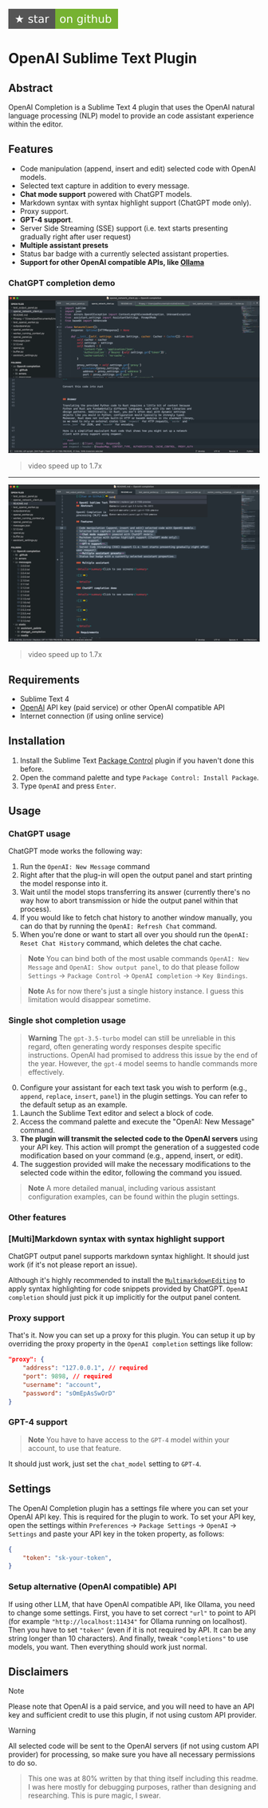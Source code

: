 [![Star on GitHub][img-stars]][stars]

# OpenAI Sublime Text Plugin
## Abstract

OpenAI Completion is a Sublime Text 4 plugin that uses the OpenAI natural language processing (NLP) model to provide an code assistant experience within the editor.

## Features

- Code manipulation (append, insert and edit) selected code with OpenAI models.
- Selected text capture in addition to every message.
- **Chat mode support** powered with ChatGPT models.
- Markdown syntax with syntax highlight support (ChatGPT mode only).
- Proxy support.
- **GPT-4 support**.
- Server Side Streaming (SSE) support (i.e. text starts presenting gradually right after user request)
- **Multiple assistant presets**
- Status bar badge with a currently selected assistant properties.
- **Support for other OpenAI compatible APIs, like [Ollama](https://ollama.com/)**

### ChatGPT completion demo

[![Watch the video](static/media/panel_thumbnail.png)](static/vids/panel.mp4)
> video speed up to 1.7x

---

[![Watch the video](static/media/editing_thumbnail.png)](https://imgur.com/a/Bl8ZK4L)
> video speed up to 1.7x

## Requirements

- Sublime Text 4
- [OpenAI](https://beta.openai.com/account) API key (paid service) or other OpenAI compatible API
- Internet connection (if using online service)

## Installation

1. Install the Sublime Text [Package Control](https://packagecontrol.io/installation) plugin if you haven't done this before.
2. Open the command palette and type `Package Control: Install Package`.
3. Type `OpenAI` and press `Enter`.

## Usage

### ChatGPT usage

ChatGPT mode works the following way:

1. Run the `OpenAI: New Message` command
2. Right after that the plug-in will open the output panel and start printing the model response into it.
3. Wait until the model stops transferring its answer (currently there's no way how to abort transmission or hide the output panel within that process).
4. If you would like to fetch chat history to another window manually, you can do that by running the `OpenAI: Refresh Chat` command.
5. When you're done or want to start all over you should run the `OpenAI: Reset Chat History` command, which deletes the chat cache.

> **Note**
>  You can bind both of the most usable commands `OpenAI: New Message` and `OpenAI: Show output panel`, to do that please follow `Settings` -> `Package Control` -> `OpenAI completion` -> `Key Bindings`.

> **Note**
> As for now there's just a single history instance. I guess this limitation would disappear sometime.

### Single shot completion usage

> **Warning**
> The `gpt-3.5-turbo` model can still be unreliable in this regard, often generating wordy responses despite specific instructions. OpenAI had promised to address this issue by the end of the year. However, the `gpt-4` model seems to handle commands more effectively.

0. Configure your assistant for each text task you wish to perform (e.g., `append`, `replace`, `insert`, `panel`) in the plugin settings. You can refer to the default setup as an example.
1. Launch the Sublime Text editor and select a block of code.
2. Access the command palette and execute the "OpenAI: New Message" command.
3. **The plugin will transmit the selected code to the OpenAI servers** using your API key. This action will prompt the generation of a suggested code modification based on your command (e.g., append, insert, or edit).
4. The suggestion provided will make the necessary modifications to the selected code within the editor, following the command you issued.

> **Note**
> A more detailed manual, including various assistant configuration examples, can be found within the plugin settings.

### Other features

### [Multi]Markdown syntax with syntax highlight support

ChatGPT output panel supports markdown syntax highlight. It should just work (if it's not please report an issue).

Although it's highly recommended to install the [`MultimarkdownEditing`](https://sublimetext-markdown.github.io/MarkdownEditing/) to apply syntax highlighting for code snippets provided by ChatGPT. `OpenAI completion` should just pick it up implicitly for the output panel content.

### Proxy support

That's it. Now you can set up a proxy for this plugin.
You can setup it up by overriding the proxy property in the `OpenAI completion` settings like follow:

```json
"proxy": {
    "address": "127.0.0.1", // required
    "port": 9898, // required
    "username": "account",
    "password": "sOmEpAsSwOrD"
}
```

### GPT-4 support

> **Note**
> You have to have access to the `GPT-4` model within your account, to use that feature.

It should just work, just set the `chat_model` setting to `GPT-4`.


## Settings
The OpenAI Completion plugin has a settings file where you can set your OpenAI API key. This is required for the plugin to work. To set your API key, open the settings within `Preferences` -> `Package Settings` -> `OpenAI` -> `Settings` and paste your API key in the token property, as follows:

```JSON
{
    "token": "sk-your-token",
}
```

### Setup alternative (OpenAI compatible) API
If using other LLM, that have OpenAI compatible API, like Ollama, you need to change some settings. First, you have to set correct `"url"` to point to API (for example `"http://localhost:11434"` for Ollama running on localhost). Then you have to set `"token"` (even if it is not required by API. It can be any string longer than 10 characters). And finally, tweak `"completions"` to use models, you want. Then everything should work just normal. 

## Disclaimers

> [!NOTE]
> Please note that OpenAI is a paid service, and you will need to have an API key and sufficient credit to use this plugin, if not using custom API provider.

> [!WARNING]
> All selected code will be sent to the OpenAI servers (if not using custom API provider) for processing, so make sure you have all necessary permissions to do so.

> This one was at 80% written by that thing itself including this readme. I was here mostly for debugging purposes, rather than designing and researching. This is pure magic, I swear.

[stars]: https://github.com/yaroslavyaroslav/OpenAI-sublime-text/stargazers
[img-stars]: static/media/star-on-github.svg
